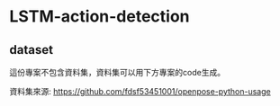 # LSTM-action-detection

## dataset

這份專案不包含資料集，資料集可以用下方專案的code生成。

資料集來源: https://github.com/fdsf53451001/openpose-python-usage 
